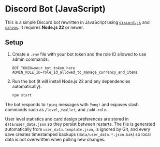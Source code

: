 # Discord Bot (JavaScript)

This is a simple Discord bot rewritten in JavaScript using [`discord.js`](https://www.npmjs.com/package/discord.js) and [`canvas`](https://www.npmjs.com/package/canvas). It requires **Node.js 22** or newer.

## Setup

1. Create a `.env` file with your bot token and the role ID allowed to use admin commands:

   ```env
   BOT_TOKEN=your_bot_token_here
   ADMIN_ROLE_ID=role_id_allowed_to_manage_currency_and_items
   ```

2. Run the bot (it will install Node.js 22 and any dependencies automatically):

   ```bash
   npm start
   ```

The bot responds to `!ping` messages with `Pong!` and exposes slash commands such as `/level`, `/wallet`, and `/add-role`.

User level statistics and card design preferences are stored in `data/user_data.json` so they persist between restarts.
The file is generated automatically from `user_data.template.json`, is ignored by Git, and every save creates timestamped backups (`data/user_data.*.json.bak`) so local data is not overwritten when pulling new changes.
